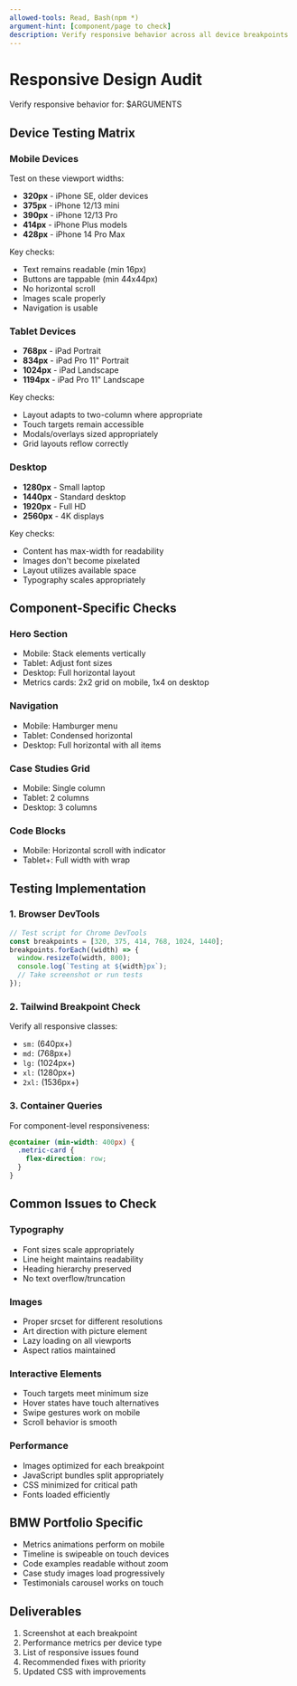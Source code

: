 ```yaml
---
allowed-tools: Read, Bash(npm *)
argument-hint: [component/page to check]
description: Verify responsive behavior across all device breakpoints
---
```


# Responsive Design Audit

Verify responsive behavior for: $ARGUMENTS

## Device Testing Matrix

### Mobile Devices

Test on these viewport widths:

- **320px** - iPhone SE, older devices
- **375px** - iPhone 12/13 mini
- **390px** - iPhone 12/13 Pro
- **414px** - iPhone Plus models
- **428px** - iPhone 14 Pro Max

Key checks:

- Text remains readable (min 16px)
- Buttons are tappable (min 44x44px)
- No horizontal scroll
- Images scale properly
- Navigation is usable

### Tablet Devices

- **768px** - iPad Portrait
- **834px** - iPad Pro 11" Portrait
- **1024px** - iPad Landscape
- **1194px** - iPad Pro 11" Landscape

Key checks:

- Layout adapts to two-column where appropriate
- Touch targets remain accessible
- Modals/overlays sized appropriately
- Grid layouts reflow correctly

### Desktop

- **1280px** - Small laptop
- **1440px** - Standard desktop
- **1920px** - Full HD
- **2560px** - 4K displays

Key checks:

- Content has max-width for readability
- Images don't become pixelated
- Layout utilizes available space
- Typography scales appropriately

## Component-Specific Checks

### Hero Section

- Mobile: Stack elements vertically
- Tablet: Adjust font sizes
- Desktop: Full horizontal layout
- Metrics cards: 2x2 grid on mobile, 1x4 on desktop

### Navigation

- Mobile: Hamburger menu
- Tablet: Condensed horizontal
- Desktop: Full horizontal with all items

### Case Studies Grid

- Mobile: Single column
- Tablet: 2 columns
- Desktop: 3 columns

### Code Blocks

- Mobile: Horizontal scroll with indicator
- Tablet+: Full width with wrap

## Testing Implementation

### 1. Browser DevTools

```javascript
// Test script for Chrome DevTools
const breakpoints = [320, 375, 414, 768, 1024, 1440];
breakpoints.forEach((width) => {
  window.resizeTo(width, 800);
  console.log(`Testing at ${width}px`);
  // Take screenshot or run tests
});
```

### 2. Tailwind Breakpoint Check

Verify all responsive classes:

- `sm:` (640px+)
- `md:` (768px+)
- `lg:` (1024px+)
- `xl:` (1280px+)
- `2xl:` (1536px+)

### 3. Container Queries

For component-level responsiveness:

```css
@container (min-width: 400px) {
  .metric-card {
    flex-direction: row;
  }
}
```

## Common Issues to Check

### Typography

- Font sizes scale appropriately
- Line height maintains readability
- Heading hierarchy preserved
- No text overflow/truncation

### Images

- Proper srcset for different resolutions
- Art direction with picture element
- Lazy loading on all viewports
- Aspect ratios maintained

### Interactive Elements

- Touch targets meet minimum size
- Hover states have touch alternatives
- Swipe gestures work on mobile
- Scroll behavior is smooth

### Performance

- Images optimized for each breakpoint
- JavaScript bundles split appropriately
- CSS minimized for critical path
- Fonts loaded efficiently

## BMW Portfolio Specific

- Metrics animations perform on mobile
- Timeline is swipeable on touch devices
- Code examples readable without zoom
- Case study images load progressively
- Testimonials carousel works on touch

## Deliverables

1. Screenshot at each breakpoint
2. Performance metrics per device type
3. List of responsive issues found
4. Recommended fixes with priority
5. Updated CSS with improvements

